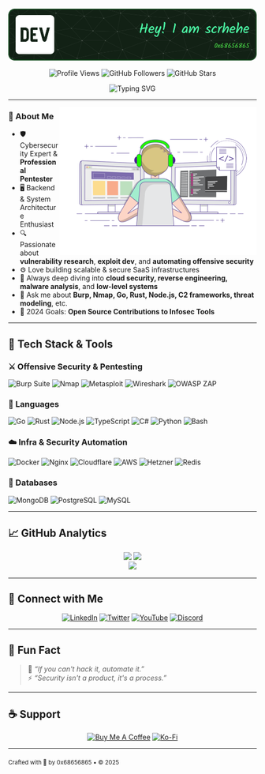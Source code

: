 ![github-header-image](./scr-github-header-image.png)

<div align="center">

![Profile Views](https://komarev.com/ghpvc/?username=scrhehe&label=Profile%20views&color=0e75b6&style=for-the-badge)
![GitHub Followers](https://img.shields.io/github/followers/scrhehe?logo=github&style=for-the-badge&color=0e75b6)
![GitHub Stars](https://img.shields.io/github/stars/scrhehe?affiliations=OWNER%2CCOLLABORATOR&logo=github&style=for-the-badge&color=0e75b6)

<img src="https://readme-typing-svg.herokuapp.com?font=Fira+Code&size=32&duration=2800&pause=2000&color=A9FEF7&center=true&vCenter=true&width=940&lines=Hi,+I'm+scrhehe+(0x68656865);Cybersecurity+Specialist+%26+Pentester;Backend+Architect+%7C+Automation+Ninja;Infosec+%7C+Cloud+%7C+Scaling+Systems" alt="Typing SVG" />

</div>

---

<img align="right" alt="Hacking" width="400" src="https://raw.githubusercontent.com/devSouvik/devSouvik/master/gif3.gif">

### 🧠 About Me

- 🛡️ Cybersecurity Expert & **Professional Pentester**
- 🖥️ Backend & System Architecture Enthusiast
- 🔍 Passionate about **vulnerability research**, **exploit dev**, and **automating offensive security**
- ⚙️ Love building scalable & secure SaaS infrastructures
- 🔧 Always deep diving into **cloud security, reverse engineering, malware analysis**, and **low-level systems**
- 💬 Ask me about **Burp, Nmap, Go, Rust, Node.js, C2 frameworks, threat modeling**, etc.
- 🚀 2024 Goals: **Open Source Contributions to Infosec Tools**

---

## 🧰 Tech Stack & Tools

### ⚔️ Offensive Security & Pentesting
![Burp Suite](https://img.shields.io/badge/Burp%20Suite-FF6C37?style=for-the-badge&logo=burpsuite&logoColor=white)
![Nmap](https://img.shields.io/badge/Nmap-0040FF?style=for-the-badge&logo=nmap&logoColor=white)
![Metasploit](https://img.shields.io/badge/Metasploit-2C3E50?style=for-the-badge&logo=metasploit&logoColor=white)
![Wireshark](https://img.shields.io/badge/Wireshark-1679A7?style=for-the-badge&logo=wireshark&logoColor=white)
![OWASP ZAP](https://img.shields.io/badge/ZAP-2D2D2D?style=for-the-badge&logo=owasp&logoColor=white)

### 🧠 Languages
![Go](https://img.shields.io/badge/Go-00ADD8?style=for-the-badge&logo=go&logoColor=white)
![Rust](https://img.shields.io/badge/Rust-000000?style=for-the-badge&logo=rust&logoColor=white)
![Node.js](https://img.shields.io/badge/Node.js-339933?style=for-the-badge&logo=node.js&logoColor=white)
![TypeScript](https://img.shields.io/badge/TypeScript-007ACC?style=for-the-badge&logo=typescript&logoColor=white)
![C#](https://img.shields.io/badge/C%23-68217A?style=for-the-badge&logo=c-sharp&logoColor=white)
![Python](https://img.shields.io/badge/Python-3776AB?style=for-the-badge&logo=python&logoColor=white)
![Bash](https://img.shields.io/badge/Bash-4EAA25?style=for-the-badge&logo=gnubash&logoColor=white)

### ☁️ Infra & Security Automation
![Docker](https://img.shields.io/badge/Docker-0db7ed?style=for-the-badge&logo=docker&logoColor=white)
![Nginx](https://img.shields.io/badge/Nginx-009639?style=for-the-badge&logo=nginx&logoColor=white)
![Cloudflare](https://img.shields.io/badge/Cloudflare-F38020?style=for-the-badge&logo=cloudflare&logoColor=white)
![AWS](https://img.shields.io/badge/AWS-232F3E?style=for-the-badge&logo=amazon-aws&logoColor=white)
![Hetzner](https://img.shields.io/badge/Hetzner-D50C2D?style=for-the-badge&logo=hetzner&logoColor=white)
![Redis](https://img.shields.io/badge/Redis-DC382D?style=for-the-badge&logo=redis&logoColor=white)

### 💾 Databases
![MongoDB](https://img.shields.io/badge/MongoDB-47A248?style=for-the-badge&logo=mongodb&logoColor=white)
![PostgreSQL](https://img.shields.io/badge/PostgreSQL-316192?style=for-the-badge&logo=postgresql&logoColor=white)
![MySQL](https://img.shields.io/badge/MySQL-005C84?style=for-the-badge&logo=mysql&logoColor=white)

---

## 📈 GitHub Analytics

<div align="center">
  <img height="180em" src="https://github-readme-stats.vercel.app/api?username=scrhehe&show_icons=true&theme=tokyonight&include_all_commits=true&count_private=true&hide_border=true" />
  <img height="180em" src="https://github-readme-stats.vercel.app/api/top-langs/?username=scrhehe&layout=compact&theme=tokyonight&hide_border=true" />
</div>

<div align="center">
  <img src="https://github-readme-streak-stats.herokuapp.com/?user=scrhehe&theme=tokyonight&hide_border=true" />
</div>

---

## 🔗 Connect with Me

<div align="center">

[![LinkedIn](https://img.shields.io/badge/LinkedIn-0077B5?style=for-the-badge&logo=linkedin&logoColor=white)](https://linkedin.com/in/scrheheadam2023)
[![Twitter](https://img.shields.io/badge/X-000000?style=for-the-badge&logo=twitter&logoColor=white)](https://twitter.com/scrhehe)
[![YouTube](https://img.shields.io/badge/YouTube-FF0000?style=for-the-badge&logo=youtube&logoColor=white)](https://www.youtube.com/@quickpanelnet)
[![Discord](https://img.shields.io/badge/Discord-5865F2?style=for-the-badge&logo=discord&logoColor=white)](https://discord.gg/RVCs3gP6q8)

</div>

---

## 🧠 Fun Fact

> 🧩 *“If you can't hack it, automate it.”*  
> ⚡ *“Security isn't a product, it's a process.”*

---

## ☕ Support

<div align="center">

[![Buy Me A Coffee](https://img.shields.io/badge/Buy%20Me%20a%20Coffee-FFDD00?style=for-the-badge&logo=buymeacoffee&logoColor=black)](https://www.buymeacoffee.com/scrhehe)
[![Ko-Fi](https://img.shields.io/badge/Ko--fi-F16061?style=for-the-badge&logo=ko-fi&logoColor=white)](https://ko-fi.com/scrhehe)

</div>

---

<sub align="center">Crafted with 🔐 by 0x68656865 • © 2025</sub>
